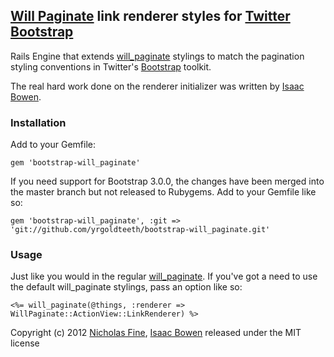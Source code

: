 ## [Will Paginate][wp] link renderer styles for [Twitter Bootstrap][bs]

Rails Engine that extends [will_paginate][wp] stylings to match the pagination styling conventions 
in Twitter's [Bootstrap][bs] toolkit.

The real hard work done on the renderer initializer was written by [Isaac Bowen][is].

### Installation

Add to your Gemfile:  
    
    gem 'bootstrap-will_paginate'
    
If you need support for Bootstrap 3.0.0, the changes have been merged into the
master branch but not released to Rubygems.  Add to your Gemfile like so:

    gem 'bootstrap-will_paginate', :git => 'git://github.com/yrgoldteeth/bootstrap-will_paginate.git'

### Usage

Just like you would in the regular [will_paginate][wp].  If you've got a need to use the default will_paginate stylings,
pass an option like so:

    <%= will_paginate(@things, :renderer => WillPaginate::ActionView::LinkRenderer) %>


Copyright (c) 2012 [Nicholas Fine](http://ndfine.com), [Isaac Bowen](http://isaacbowen.com) released under the MIT license  

[wp]: http://github.com/mislav/will_paginate
[bs]: http://twitter.github.com/bootstrap
[is]: https://gist.github.com/1182136
